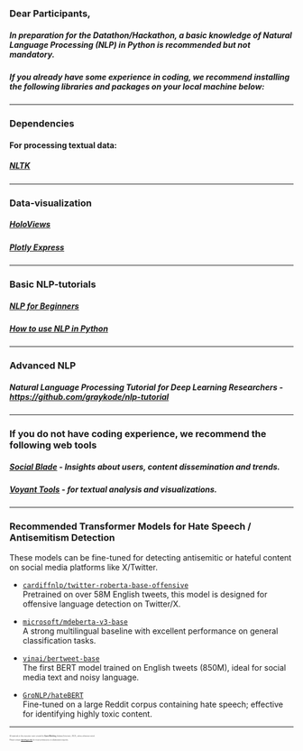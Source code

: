 ### Dear Participants, 

##### In preparation for the Datathon/Hackathon, a basic knowledge of Natural Language Processing (NLP) in Python is recommended but not mandatory. 

##### If you already have some experience in coding, we recommend installing the following libraries and packages on your local machine below: 

-----------------------------------------------------

### Dependencies

#### For processing textual data:

##### [NLTK](https://www.nltk.org/install.html)

-----------------------------------------------------

### Data-visualization

##### [HoloViews](https://holoviews.org/) 

##### [Plotly Express](https://plotly.com/python/plotly-express/) 

-----------------------------------------------------

### Basic NLP-tutorials

##### [NLP for Beginners](https://towardsai.net/p/nlp/natural-language-processing-nlp-with-python-tutorial-for-beginners-1f54e610a1a0#32ff)

##### [How to use NLP in Python](https://towardsdatascience.com/how-to-use-nlp-in-python-a-practical-step-by-step-example-bd82ca2d2e1e)

-----------------------------------------------------

### Advanced NLP

##### Natural Language Processing Tutorial for Deep Learning Researchers  - https://github.com/graykode/nlp-tutorial

-----------------------------------------------------

### If you do not have coding experience, we recommend the following web tools

##### [Social Blade](https://socialblade.com/) - Insights about users, content dissemination and trends.

##### [Voyant Tools](https://voyant-tools.org/) - for textual analysis and visualizations. 

-----------------------------------------------------


### Recommended Transformer Models for Hate Speech / Antisemitism Detection

These models can be fine-tuned for detecting antisemitic or hateful content on social media platforms like X/Twitter.

- [`cardiffnlp/twitter-roberta-base-offensive`](https://huggingface.co/cardiffnlp/twitter-roberta-base-offensive)  
  Pretrained on over 58M English tweets, this model is designed for offensive language detection on Twitter/X.

- [`microsoft/mdeberta-v3-base`](https://huggingface.co/microsoft/mdeberta-v3-base)  
  A strong multilingual baseline with excellent performance on general classification tasks.

- [`vinai/bertweet-base`](https://huggingface.co/docs/transformers/en/model_doc/bertweet)  
  The first BERT model trained on English tweets (850M), ideal for social media text and noisy language.

- [`GroNLP/hateBERT`](https://huggingface.co/GroNLP/hateBERT)  
  Fine-tuned on a large Reddit corpus containing hate speech; effective for identifying highly toxic content.



---

<div style="font-size: 0.2em; color: #555; margin-top: 2em;">
  <p>
    All materials in this repository were created by <strong>Daniel Miehling</strong> (Indiana University / ISCA), unless otherwise noted.
  </p>
  <p>
    Please contact <a href="mailto:damieh@iu.edu">damieh@iu.edu</a> for reuse permissions or collaboration inquiries.
  </p>
</div>
